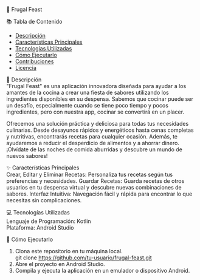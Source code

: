 🌟 Frugal Feast

📚 Tabla de Contenido
- [Descripción](#descripción)
- [Características Principales](#características-principales)
- [Tecnologías Utilizadas](#tecnologías-utilizadas)
- [Cómo Ejecutarlo](#cómo-ejecutarlo)
- [Contribuciones](#contribuciones)
- [Licencia](#licencia)


🥘 Descripción<br>
"Frugal Feast" es una aplicación innovadora diseñada para ayudar a los amantes de la cocina a crear una fiesta de sabores utilizando los ingredientes disponibles en su despensa. Sabemos que cocinar puede ser un desafío, especialmente cuando se tiene poco tiempo y pocos ingredientes, pero con nuestra app, cocinar se convertirá en un placer.

Ofrecemos una solución práctica y deliciosa para todas tus necesidades culinarias. Desde desayunos rápidos y energéticos hasta cenas completas y nutritivas, encontrarás recetas para cualquier ocasión. Además, te ayudaremos a reducir el desperdicio de alimentos y a ahorrar dinero. ¡Olvídate de las noches de comida aburridas y descubre un mundo de nuevos sabores!

✨ Características Principales<br>
Crear, Editar y Eliminar Recetas: Personaliza tus recetas según tus preferencias y necesidades.
Guardar Recetas: Guarda recetas de otros usuarios en tu despensa virtual y descubre nuevas combinaciones de sabores.
Interfaz Intuitiva: Navegación fácil y rápida para encontrar lo que necesitas sin complicaciones.

💻 Tecnologías Utilizadas<br>
Lenguaje de Programación: Kotlin<br>
Plataforma: Android Studio

🚀 Cómo Ejecutarlo<br>
1. Clona este repositorio en tu máquina local.<br>
git clone https://github.com/tu-usuario/frugal-feast.git<br>
2. Abre el proyecto en Android Studio.<br>
3. Compila y ejecuta la aplicación en un emulador o dispositivo Android.<br>
